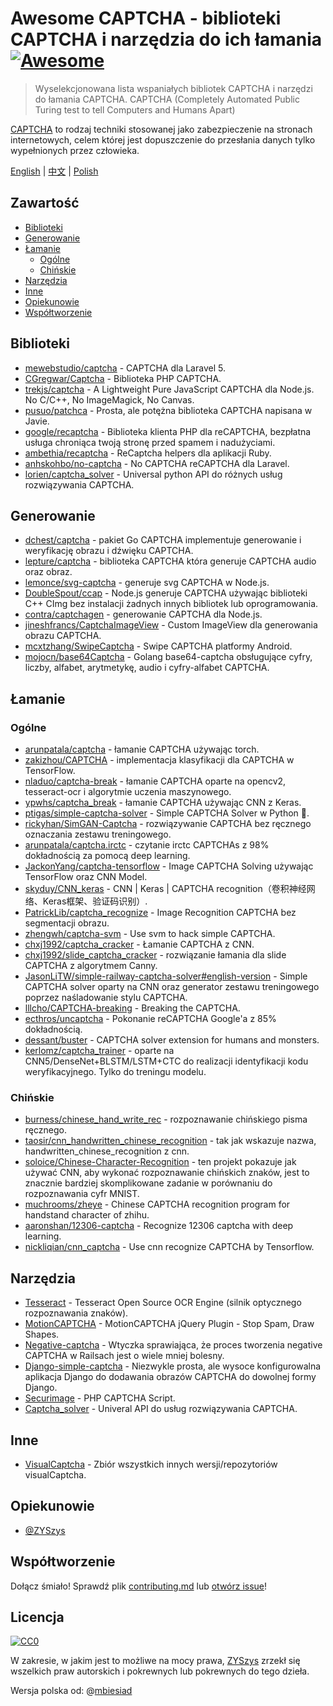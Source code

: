 # Awesome CAPTCHA - biblioteki CAPTCHA i narzędzia do ich łamania [![Awesome](https://awesome.re/badge.svg)](https://awesome.re)

> Wyselekcjonowana lista wspaniałych bibliotek CAPTCHA i narzędzi do łamania CAPTCHA.
> CAPTCHA (Completely Automated Public Turing test to tell Computers and Humans Apart)

[CAPTCHA](https://pl.wikipedia.org/wiki/CAPTCHA) to rodzaj techniki stosowanej jako zabezpieczenie na stronach internetowych, celem której jest dopuszczenie do przesłania danych tylko wypełnionych przez człowieka. 


[English](README.md) | [中文](README-zh.md) | [Polish](README-pl.md)

## Zawartość

- [Biblioteki](#biblioteki)
- [Generowanie](#generowanie)
- [Łamanie](#łamanie)
  - [Ogólne](#ogólne)
  - [Chińskie](#chińskie)
- [Narzędzia](#narzędzia)
- [Inne](#inne)
- [Opiekunowie](#opiekunowie)
- [Współtworzenie](#współtworzenie)


## Biblioteki

- [mewebstudio/captcha](https://github.com/mewebstudio/captcha) - CAPTCHA dla Laravel 5.
- [CGregwar/Captcha](https://github.com/Gregwar/Captcha) - Biblioteka PHP CAPTCHA.
- [trekjs/captcha](https://github.com/trekjs/captcha) - A Lightweight Pure JavaScript CAPTCHA dla Node.js. No C/C++, No ImageMagick, No Canvas.
- [pusuo/patchca](https://github.com/pusuo/patchca) - Prosta, ale potężna biblioteka CAPTCHA napisana w Javie.
- [google/recaptcha](https://github.com/google/recaptcha) - Biblioteka klienta PHP dla reCAPTCHA, bezpłatna usługa chroniąca twoją stronę przed spamem i nadużyciami.
- [ambethia/recaptcha](https://github.com/ambethia/recaptcha) - ReCaptcha helpers dla aplikacji Ruby.
- [anhskohbo/no-captcha](https://github.com/anhskohbo/no-captcha) - No CAPTCHA reCAPTCHA dla Laravel.
- [lorien/captcha_solver](https://github.com/lorien/captcha_solver) - Universal python API do różnych usług rozwiązywania CAPTCHA.


## Generowanie
- [dchest/captcha](https://github.com/dchest/captcha) - pakiet Go CAPTCHA implementuje generowanie i weryfikację obrazu i dźwięku CAPTCHA.
- [lepture/captcha](https://github.com/lepture/captcha) - biblioteka CAPTCHA która generuje CAPTCHA audio oraz obraz.
- [lemonce/svg-captcha](https://github.com/lemonce/svg-captcha) - generuje svg CAPTCHA w Node.js.
- [DoubleSpout/ccap](https://github.com/DoubleSpout/ccap) - Node.js generuje CAPTCHA używając biblioteki C++ CImg bez instalacji żadnych innych bibliotek lub oprogramowania.
- [contra/captchagen](https://github.com/contra/captchagen) - generowanie CAPTCHA dla Node.js.
- [jineshfrancs/CaptchaImageView](https://github.com/jineshfrancs/CaptchaImageView) - Custom ImageView dla generowania obrazu CAPTCHA.
- [mcxtzhang/SwipeCaptcha](https://github.com/mcxtzhang/SwipeCaptcha) - Swipe CAPTCHA platformy Android.
- [mojocn/base64Captcha](https://github.com/mojocn/base64Captcha) - Golang base64-captcha obsługujące cyfry, liczby, alfabet, arytmetykę, audio i cyfry-alfabet CAPTCHA.

## Łamanie

### Ogólne
- [arunpatala/captcha](https://github.com/arunpatala/captcha) - łamanie CAPTCHA używając torch.
- [zakizhou/CAPTCHA](https://github.com/zakizhou/CAPTCHA) - implementacja klasyfikacji dla CAPTCHA w TensorFlow.
- [nladuo/captcha-break](https://github.com/nladuo/captcha-break) - łamanie CAPTCHA oparte na opencv2, tesseract-ocr i algorytmie uczenia maszynowego.
- [ypwhs/captcha_break](https://github.com/ypwhs/captcha_break) - łamanie CAPTCHA używając CNN z Keras.
- [ptigas/simple-captcha-solver](https://github.com/ptigas/simple-captcha-solver) - Simple CAPTCHA Solver w Python 🐍.
- [rickyhan/SimGAN-Captcha](https://github.com/rickyhan/SimGAN-Captcha) - rozwiązywanie CAPTCHA bez ręcznego oznaczania zestawu treningowego.
- [arunpatala/captcha.irctc](https://github.com/arunpatala/captcha.irctc) - czytanie irctc CAPTCHAs z 98% dokładnością za pomocą deep learning.
- [JackonYang/captcha-tensorflow](https://github.com/JackonYang/captcha-tensorflow) - Image CAPTCHA Solving używając TensorFlow oraz CNN Model.
- [skyduy/CNN_keras](https://github.com/skyduy/CNN_keras) - CNN | Keras | CAPTCHA recognition（卷积神经网络、Keras框架、验证码识别）.
- [PatrickLib/captcha_recognize](https://github.com/PatrickLib/captcha_recognize) - Image Recognition CAPTCHA bez segmentacji obrazu.
- [zhengwh/captcha-svm](https://github.com/zhengwh/captcha-svm) - Use svm to hack simple CAPTCHA.
- [chxj1992/captcha_cracker](https://github.com/chxj1992/captcha_cracker) - Łamanie CAPTCHA z CNN.
- [chxj1992/slide_captcha_cracker](https://github.com/chxj1992/slide_captcha_cracker) - rozwiązanie łamania dla slide CAPTCHA z algorytmem Canny.
- [JasonLiTW/simple-railway-captcha-solver#english-version](https://github.com/JasonLiTW/simple-railway-captcha-solver#english-version) - Simple CAPTCHA solver oparty na CNN oraz generator zestawu treningowego poprzez naśladowanie stylu CAPTCHA.
- [lllcho/CAPTCHA-breaking](https://github.com/lllcho/CAPTCHA-breaking) - Breaking the CAPTCHA.
- [ecthros/uncaptcha](https://github.com/ecthros/uncaptcha) - Pokonanie reCAPTCHA Google'a z 85% dokładnością.
- [dessant/buster](https://github.com/dessant/buster) - CAPTCHA solver extension for humans and monsters.
- [kerlomz/captcha_trainer](https://github.com/kerlomz/captcha_trainer) - oparte na CNN5/DenseNet+BLSTM/LSTM+CTC do realizacji identyfikacji kodu weryfikacyjnego. Tylko do treningu modelu.

### Chińskie
- [burness/chinese_hand_write_rec](https://github.com/burness/tensorflow-101/tree/master/chinese_hand_write_rec/src) - rozpoznawanie chińskiego pisma ręcznego.
- [taosir/cnn_handwritten_chinese_recognition](https://github.com/taosir/cnn_handwritten_chinese_recognition) - tak jak wskazuje nazwa, handwritten_chinese_recognition z cnn.
- [soloice/Chinese-Character-Recognition](https://github.com/soloice/Chinese-Character-Recognition) - ten projekt pokazuje jak używać CNN, aby wykonać rozpoznawanie chińskich znaków, jest to znacznie bardziej skomplikowane zadanie w porównaniu do rozpoznawania cyfr MNIST.
- [muchrooms/zheye](https://github.com/muchrooms/zheye) - Chinese CAPTCHA recognition program for handstand character of zhihu.
- [aaronshan/12306-captcha](https://github.com/aaronshan/12306-captcha) - Recognize 12306 captcha with deep learning.
- [nickliqian/cnn_captcha](https://github.com/nickliqian/cnn_captcha) - Use cnn recognize CAPTCHA by Tensorflow.


## Narzędzia

- [Tesseract](https://github.com/tesseract-ocr/tesseract) - Tesseract Open Source OCR Engine (silnik optycznego rozpoznawania znaków).
- [MotionCAPTCHA](https://github.com/wjcrowcroft/MotionCAPTCHA) - MotionCAPTCHA jQuery Plugin - Stop Spam, Draw Shapes.
- [Negative-captcha](https://github.com/subwindow/negative-captcha) - Wtyczka sprawiająca, że proces tworzenia negative CAPTCHA w Railsach jest o wiele mniej bolesny.
- [Django-simple-captcha](https://github.com/mbi/django-simple-captcha) - Niezwykle prosta, ale wysoce konfigurowalna aplikacja Django do dodawania obrazów CAPTCHA do dowolnej formy Django.
- [Securimage](https://github.com/dapphp/securimage) - PHP CAPTCHA Script.
- [Captcha_solver](https://github.com/lorien/captcha_solver) - Univeral API do usług rozwiązywania CAPTCHA.


## Inne

- [VisualCaptcha](https://github.com/emotionLoop/visualCaptcha) - Zbiór wszystkich innych wersji/repozytoriów visualCaptcha.


## Opiekunowie

- [@ZYSzys](https://github.com/ZYSzys)


## Współtworzenie

Dołącz śmiało! Sprawdź plik [contributing.md](contributing.md) lub [otwórz issue](https://github.com/ZYSzys/awesome-captcha/issues/new)!


## Licencja

[![CC0](http://mirrors.creativecommons.org/presskit/buttons/88x31/svg/cc-zero.svg)](https://creativecommons.org/publicdomain/zero/1.0/)

W zakresie, w jakim jest to możliwe na mocy prawa, [ZYSzys](https://github.com/ZYSzys) zrzekł się wszelkich praw autorskich i pokrewnych lub pokrewnych do tego dzieła.

Wersja polska od: @[mbiesiad](https://github.com/mbiesiad)
